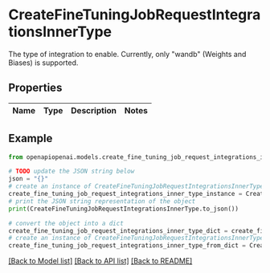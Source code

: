 # CreateFineTuningJobRequestIntegrationsInnerType

The type of integration to enable. Currently, only \"wandb\" (Weights and Biases) is supported. 

## Properties

Name | Type | Description | Notes
------------ | ------------- | ------------- | -------------

## Example

```python
from openapiopenai.models.create_fine_tuning_job_request_integrations_inner_type import CreateFineTuningJobRequestIntegrationsInnerType

# TODO update the JSON string below
json = "{}"
# create an instance of CreateFineTuningJobRequestIntegrationsInnerType from a JSON string
create_fine_tuning_job_request_integrations_inner_type_instance = CreateFineTuningJobRequestIntegrationsInnerType.from_json(json)
# print the JSON string representation of the object
print(CreateFineTuningJobRequestIntegrationsInnerType.to_json())

# convert the object into a dict
create_fine_tuning_job_request_integrations_inner_type_dict = create_fine_tuning_job_request_integrations_inner_type_instance.to_dict()
# create an instance of CreateFineTuningJobRequestIntegrationsInnerType from a dict
create_fine_tuning_job_request_integrations_inner_type_from_dict = CreateFineTuningJobRequestIntegrationsInnerType.from_dict(create_fine_tuning_job_request_integrations_inner_type_dict)
```
[[Back to Model list]](../README.md#documentation-for-models) [[Back to API list]](../README.md#documentation-for-api-endpoints) [[Back to README]](../README.md)


